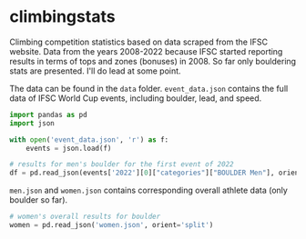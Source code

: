 # climbingstats
Climbing competition statistics based on data scraped from the IFSC website. Data from the years 2008-2022 because IFSC started reporting results in terms of tops and zones (bonuses) in 2008. So far only bouldering stats are presented. I'll do lead at some point. 

The data can be found in the `data` folder. `event_data.json` contains the full data of IFSC World Cup events, including boulder, lead, and speed.

```python
import pandas as pd
import json

with open('event_data.json', 'r') as f:
    events = json.load(f)   

# results for men's boulder for the first event of 2022
df = pd.read_json(events['2022'][0]["categories"]["BOULDER Men"], orient='split')
```


`men.json` and `women.json` contains corresponding overall athlete data (only boulder so far).

```python
# women's overall results for boulder 
women = pd.read_json('women.json', orient='split')
```
